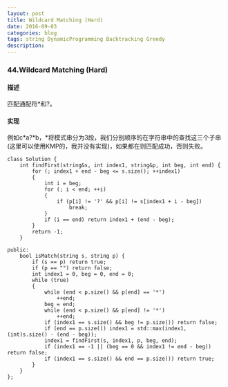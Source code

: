 ```yaml
---
layout: post
title: Wildcard Matching (Hard)
date: 2016-09-03
categories: blog
tags: string DynamicProgramming Backtracking Greedy
description:
---
```


### 44.Wildcard Matching (Hard)

#### 描述

匹配通配符*和?。

#### 实现

例如c*a?*b，*将模式串分为3段，我们分别顺序的在字符串中的查找这三个子串(这里可以使用KMP的，我并没有实现)，如果都在则匹配成功，否则失败。

    class Solution {
        int findFirst(string&s, int index1, string&p, int beg, int end) {
            for (; index1 + end - beg <= s.size(); ++index1)
            {
                int i = beg;
                for (; i < end; ++i)
                {
                    if (p[i] != '?' && p[i] != s[index1 + i - beg])
                        break;
                }
                if (i == end) return index1 + (end - beg);
            }
            return -1;
        }

    public:
        bool isMatch(string s, string p) {
            if (s == p) return true;
            if (p == "") return false;
            int index1 = 0, beg = 0, end = 0;
            while (true)
            {
                while (end < p.size() && p[end] == '*')
                    ++end;
                beg = end;
                while (end < p.size() && p[end] != '*')
                    ++end;
                if (index1 == s.size() && beg != p.size()) return false;
                if (end == p.size()) index1 = std::max(index1, (int)s.size() - (end - beg));
                index1 = findFirst(s, index1, p, beg, end);
                if (index1 == -1 || (beg == 0 && index1 != end - beg)) return false;
                if (index1 == s.size() && end == p.size()) return true;
            }
        }
    };

